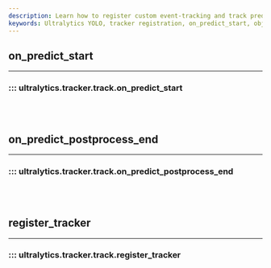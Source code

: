 ```yaml
---
description: Learn how to register custom event-tracking and track predictions with Ultralytics YOLO via on_predict_start and register_tracker methods.
keywords: Ultralytics YOLO, tracker registration, on_predict_start, object detection
---
```


## on_predict_start
---
### ::: ultralytics.tracker.track.on_predict_start
<br><br>

## on_predict_postprocess_end
---
### ::: ultralytics.tracker.track.on_predict_postprocess_end
<br><br>

## register_tracker
---
### ::: ultralytics.tracker.track.register_tracker
<br><br>
